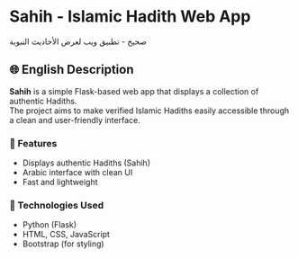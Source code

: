 # Sahih - Islamic Hadith Web App  
صحيح - تطبيق ويب لعرض الأحاديث النبوية

## 🌐 English Description

**Sahih** is a simple Flask-based web app that displays a collection of authentic Hadiths.  
The project aims to make verified Islamic Hadiths easily accessible through a clean and user-friendly interface.

### 🚀 Features
- Displays authentic Hadiths (Sahih)
- Arabic interface with clean UI
- Fast and lightweight

### 🔧 Technologies Used
- Python (Flask)
- HTML, CSS, JavaScript
- Bootstrap (for styling)
